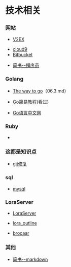 # 技术相关  

### 网站
* [V2EX](https://www.v2ex.com/ "v2ex")  
- [cloud9](https://c9.io/?redirect=0 "c9")  
- [Bitbucket](https://bitbucket.org/product "bitbucket")  
* [简书--程序员](http://www.jianshu.com/c/NEt52a "简书")

### Golang
* [The way to go](https://github.com/Unknwon/the-way-to-go_ZH_CN/blob/master/eBook/directory.md "the way to go")（06.3.md）
- [Go简易教程](https://github.com/songleo/the-little-go-book_ZH_CN "Go简易教程")(看过)  
* [Go语言中文网](https://studygolang.com/ "Go语言中文网")

### Ruby
*

### 这都是知识点
* [git修复](http://blog.csdn.net/chaoyueziji123/article/details/54669555 "git")

### sql
* [mysql](./sql.md "知识点")  

### LoraServer
* [LoraServer](https://github.com/brocaar/loraserver) 
- [lora_outline](./img/loraserver.jpg) 
* [brocaar](http://www.brocaar.com)

### 其他
* [简书--markdown](http://www.jianshu.com/p/q81RER "简书")
